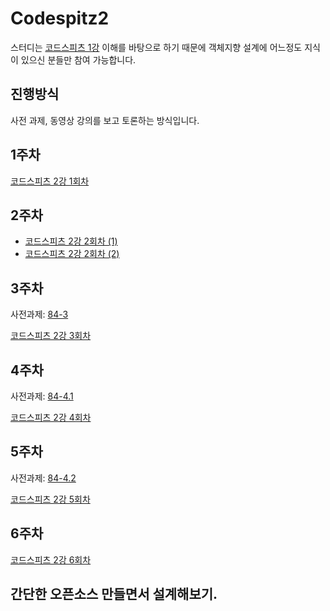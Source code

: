 # Codespitz2

스터디는 [코드스피츠 1강](https://www.youtube.com/watch?v=sWyZUzQW3IM&list=PLBNdLLaRx_rI-UsVIGeWX_iv-e8cxpLxS) 이해를 바탕으로 하기 때문에 
객체지향 설계에 어느정도 지식이 있으신 분들만 참여 가능합니다. 

## 진행방식
사전 과제, 동영상 강의를 보고 토론하는 방식입니다. 

## 1주차
[코드스피츠 2강 1회차](https://www.youtube.com/watch?v=vSnFC2x-RYE)

## 2주차

* [코드스피츠 2강 2회차 (1)](https://www.youtube.com/watch?v=vSnFC2x-RYE)
* [코드스피츠 2강 2회차 (2)](https://www.youtube.com/watch?v=33VN-sa3s_4&list=PLBNdLLaRx_rLOQsMCWxvawSUVI6cXoMsk&index=3)

## 3주차

사전과제: [84-3](https://github.com/ObjectStudy/codespitz-s84-3)

[코드스피츠 2강 3회차](https://www.youtube.com/watch?v=DiKZYKK3T6Q&list=PLBNdLLaRx_rLOQsMCWxvawSUVI6cXoMsk&index=4)

## 4주차

사전과제: [84-4.1](https://github.com/ObjectStudy/codespitz-s84-4)

[코드스피츠 2강 4회차](https://www.youtube.com/watch?v=2fdwzbSnqZc&list=PLBNdLLaRx_rLOQsMCWxvawSUVI6cXoMsk&index=5)

## 5주차

사전과제: [84-4.2](https://github.com/ObjectStudy/codespitz-s84-4)

[코드스피츠 2강 5회차](https://www.youtube.com/watch?v=Y1toxgno8t8&list=PLBNdLLaRx_rLOQsMCWxvawSUVI6cXoMsk&index=6)

## 6주차
[코드스피츠 2강 6회차](https://www.youtube.com/watch?v=biJS1Ze8UMw&list=PLBNdLLaRx_rLOQsMCWxvawSUVI6cXoMsk&index=7)

## 간단한 오픈소스 만들면서 설계해보기.
